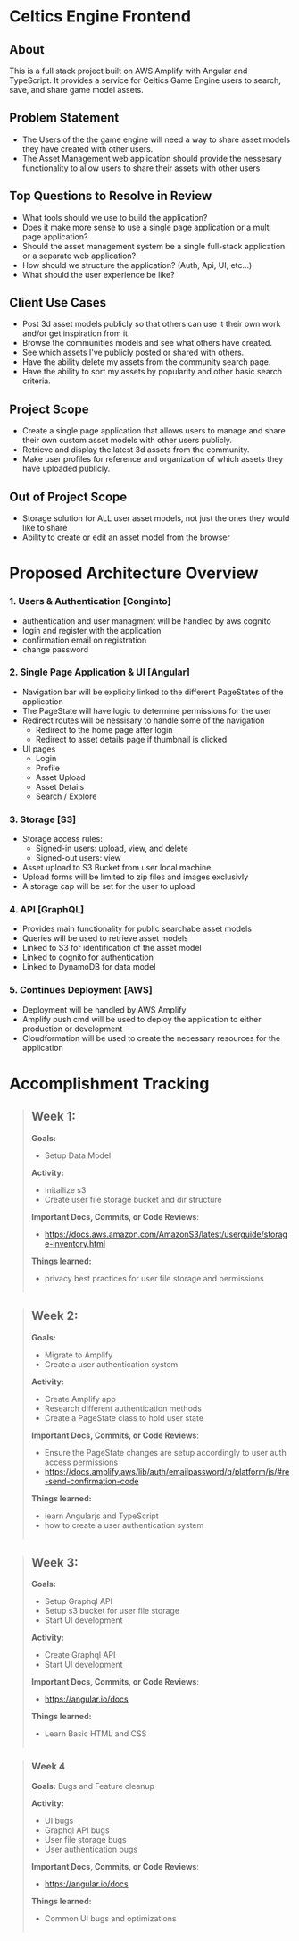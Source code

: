 # Celtics Engine Frontend

## About
This is a full stack project built on AWS Amplify with Angular and TypeScript. It provides a service for Celtics Game Engine users to search, save, and share game model assets.

## Problem Statement
- The Users of the the game engine will need a way to share asset models they have created with other users.
- The Asset Management web application should provide the nessesary functionality to allow users to share their assets with other users

## Top Questions to Resolve in Review
- What tools should we use to build the application?
- Does it make more sense to use a single page application or a multi page application?
- Should the asset management system be a single full-stack application or a separate web application?
- How should we structure the application? (Auth, Api, UI, etc...)
- What should the user experience be like?

## Client Use Cases
- Post 3d asset models publicly so that others can use it their own work and/or get inspiration from it.
- Browse the communities models and see what others have created.
- See which assets I've publicly posted or shared with others.
- Have the ability delete my assets from the community search page.
- Have the ability to sort my assets by popularity and other basic search criteria.

## Project Scope
- Create a single page application that allows users to manage and share their own custom asset models with other users publicly.
- Retrieve and display the latest 3d assets from the community.
- Make user profiles for reference and organization of which assets they have uploaded publicly.

## Out of Project Scope
- Storage solution for ALL user asset models, not just the ones they would like to share
- Ability to create or edit an asset model from the browser


# Proposed Architecture Overview

### 1. Users & Authentication [Conginto]
- authentication and user managment will be handled by aws cognito
- login and register with the application
- confirmation email on registration
- change password 

### 2. Single Page Application & UI [Angular] 

- Navigation bar will be explicity linked to the different PageStates of the application 
- The PageState will have logic to determine permissions for the user
- Redirect routes will be nessisary to handle some of the navigation
    - Redirect to the home page after login
    - Redirect to asset details page if thumbnail is clicked
- UI pages
    - Login 
    - Profile 
    - Asset Upload 
    - Asset Details
    - Search / Explore    

### 3. Storage [S3]
- Storage access rules:
    - Signed-in users: upload, view, and delete 
    - Signed-out users: view 
- Asset upload to S3 Bucket from user local machine
- Upload forms will be limited to zip files and images exclusivly
- A storage cap will be set for the user to upload

### 4. API [GraphQL]
- Provides main functionality for public searchabe asset models
- Queries will be used to retrieve asset models
- Linked to S3 for identification of the asset model
- Linked to cognito for authentication
- Linked to DynamoDB for data model

### 5. Continues Deployment [AWS]
- Deployment will be handled by AWS Amplify
- Amplify push cmd will be used to deploy the application to either production or development
- Cloudformation will be used to create the necessary resources for the application

# Accomplishment Tracking

>## Week 1:
>**Goals:**
>- Setup Data Model
>
>**Activity:**
>- Initailize s3 
>- Create user file storage bucket and dir structure
>
>**Important Docs, Commits, or Code Reviews**:
>- https://docs.aws.amazon.com/AmazonS3/latest/userguide/storage-inventory.html
>
>**Things learned:**
>- privacy best practices for user file storage and permissions
> <br></br>

>## Week 2:
>**Goals:**
>- Migrate to Amplify
>- Create a user authentication system
>
>**Activity:** 
>- Create Amplify app 
>- Research different authentication methods
>- Create a PageState class to hold user state
>
>**Important Docs, Commits, or Code Reviews**:
>- Ensure the PageState changes are setup accordingly to user auth access permissions
>- https://docs.amplify.aws/lib/auth/emailpassword/q/platform/js/#re-send-confirmation-code
>
>**Things learned:**
>- learn Angularjs and TypeScript
>- how to create a user authentication system
> <br></br>

>## Week 3: 
>**Goals:**
>- Setup Graphql API
>- Setup s3 bucket for user file storage
>- Start UI development
>
>**Activity:**
>- Create Graphql API
>- Start UI development
>
>**Important Docs, Commits, or Code Reviews**:
>- https://angular.io/docs
>
>**Things learned:**
>- Learn Basic HTML and CSS
> <br></br>

>### Week 4
>**Goals:**
>Bugs and Feature cleanup 
>
>**Activity:**
>- UI bugs
>- Graphql API bugs
>- User file storage bugs
>- User authentication bugs
>
>**Important Docs, Commits, or Code Reviews**:
>- https://angular.io/docs
>
>**Things learned:**
>- Common UI bugs and optimizations
> <br></br>

